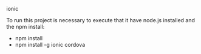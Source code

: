 ionic

To run this project is necessary  to execute that it have node.js installed and the npm install:
- npm install
- npm install -g ionic cordova
